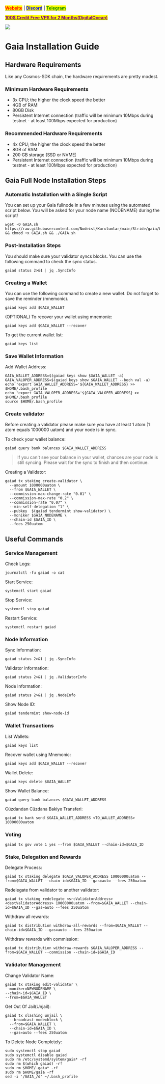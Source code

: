 &#x20;                                                       [<mark style="color:red;">**Website**</mark>](https://nodeist.net/) | [<mark style="color:blue;">**Discord**</mark>](https://discord.gg/ypx7mJ6Zzb) | [<mark style="color:green;">**Telegram**</mark>](https://t.me/noodeist)

&#x20;                                     [<mark style="color:purple;">**100$ Credit Free VPS for 2 Months(DigitalOcean)**</mark>](https://www.digitalocean.com/?refcode=410c988c8b3e&utm_campaign=Referral_Invite&utm_medium=Referral_Program&utm_source=badge)

![](https://i.hizliresim.com/qa5txaz.png)


# Gaia Installation Guide
## Hardware Requirements
Like any Cosmos-SDK chain, the hardware requirements are pretty modest.

### Minimum Hardware Requirements
  - 3x CPU; the higher the clock speed the better
  - 4GB of RAM
  - 80GB Disk
  - Persistent Internet connection (traffic will be minimum 10Mbps during testnet - at least 100Mbps expected for production)

### Recommended Hardware Requirements
  - 4x CPU; the higher the clock speed the better
  - 8GB of RAM
  - 200 GB storage (SSD or NVME)
  - Persistent Internet connection (traffic will be minimum 10Mbps during testnet - at least 100Mbps expected for production)

## Gaia Full Node Installation Steps
### Automatic Installation with a Single Script
You can set up your Gaia fullnode in a few minutes using the automated script below.
You will be asked for your node name (NODENAME) during the script!

```
wget -O GAIA.sh https://raw.githubusercontent.com/Nodeist/Kurulumlar/main/Stride/gaia/GAIA && chmod +x GAIA.sh && ./GAIA.sh
```

### Post-Installation Steps

You should make sure your validator syncs blocks.
You can use the following command to check the sync status.
```
gaiad status 2>&1 | jq .SyncInfo
```

### Creating a Wallet
You can use the following command to create a new wallet. Do not forget to save the reminder (mnemonic).
```
gaiad keys add $GAIA_WALLET
```

(OPTIONAL) To recover your wallet using mnemonic:
```
gaiad keys add $GAIA_WALLET --recover
```

To get the current wallet list:
```
gaiad keys list
```

### Save Wallet Information
Add Wallet Address:
```
GAIA_WALLET_ADDRESS=$(gaiad keys show $GAIA_WALLET -a)
GAIA_VALOPER_ADDRESS=$(gaiad keys show $GAIA_WALLET --bech val -a)
echo 'export GAIA_WALLET_ADDRESS='${GAIA_WALLET_ADDRESS} >> $HOME/.bash_profile
echo 'export GAIA_VALOPER_ADDRESS='${GAIA_VALOPER_ADDRESS} >> $HOME/.bash_profile
source $HOME/.bash_profile
```


### Create validator
Before creating a validator please make sure you have at least 1 atom (1 atom equals 1000000 uatom) and your node is in sync.

To check your wallet balance:
```
gaiad query bank balances $GAIA_WALLET_ADDRESS
```
> If you can't see your balance in your wallet, chances are your node is still syncing. Please wait for the sync to finish and then continue.

Creating a Validator:
```
gaiad tx staking create-validator \
  --amount 1000000uatom \
  --from $GAIA_WALLET \
  --commission-max-change-rate "0.01" \
  --commission-max-rate "0.2" \
  --commission-rate "0.07" \
  --min-self-delegation "1" \
  --pubkey  $(gaiad tendermint show-validator) \
  --moniker $GAIA_NODENAME \
  --chain-id $GAIA_ID \
  --fees 250uatom
```



## Useful Commands
### Service Management
Check Logs:
```
journalctl -fu gaiad -o cat
```

Start Service:
```
systemctl start gaiad
```

Stop Service:
```
systemctl stop gaiad
```

Restart Service:
```
systemctl restart gaiad
```

### Node Information
Sync Information:
```
gaiad status 2>&1 | jq .SyncInfo
```

Validator Information:
```
gaiad status 2>&1 | jq .ValidatorInfo
```

Node Information:
```
gaiad status 2>&1 | jq .NodeInfo
```

Show Node ID:
```
gaiad tendermint show-node-id
```

### Wallet Transactions
List Wallets:
```
gaiad keys list
```

Recover wallet using Mnemonic:
```
gaiad keys add $GAIA_WALLET --recover
```

Wallet Delete:
```
gaiad keys delete $GAIA_WALLET
```

Show Wallet Balance:
```
gaiad query bank balances $GAIA_WALLET_ADDRESS
```

Cüzdandan Cüzdana Bakiye Transferi:
```
gaiad tx bank send $GAIA_WALLET_ADDRESS <TO_WALLET_ADDRESS> 10000000uatom
```

### Voting
```
gaiad tx gov vote 1 yes --from $GAIA_WALLET --chain-id=$GAIA_ID
```

### Stake, Delegation and Rewards
Delegate Process:
```
gaiad tx staking delegate $GAIA_VALOPER_ADDRESS 10000000uatom --from=$GAIA_WALLET --chain-id=$GAIA_ID --gas=auto --fees 250uatom
```

Redelegate from validator to another validator:
```
gaiad tx staking redelegate <srcValidatorAddress> <destValidatorAddress> 10000000uatom --from=$GAIA_WALLET --chain-id=$GAIA_ID --gas=auto --fees 250uatom
```

Withdraw all rewards:
```
gaiad tx distribution withdraw-all-rewards --from=$GAIA_WALLET --chain-id=$GAIA_ID --gas=auto --fees 250uatom
```

Withdraw rewards with commission:
```
gaiad tx distribution withdraw-rewards $GAIA_VALOPER_ADDRESS --from=$GAIA_WALLET --commission --chain-id=$GAIA_ID
```

### Validator Management
Change Validator Name:
```
gaiad tx staking edit-validator \
--moniker=NEWNODENAME \
--chain-id=$GAIA_ID \
--from=$GAIA_WALLET
```

Get Out Of Jail(Unjail): 
```
gaiad tx slashing unjail \
  --broadcast-mode=block \
  --from=$GAIA_WALLET \
  --chain-id=$GAIA_ID \
  --gas=auto --fees 250uatom
```

To Delete Node Completely:
```
sudo systemctl stop gaiad
sudo systemctl disable gaiad
sudo rm /etc/systemd/system/gaia* -rf
sudo rm $(which gaiad) -rf
sudo rm $HOME/.gaia* -rf
sudo rm $HOME/gaia -rf
sed -i '/GAIA_/d' ~/.bash_profile
```
  